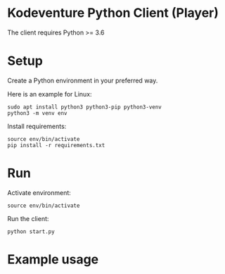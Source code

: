 Kodeventure Python Client (Player)
====

The client requires Python >= 3.6

# Setup

Create a Python environment in your preferred way.

Here is an example for Linux:

```
sudo apt install python3 python3-pip python3-venv
python3 -m venv env
```

Install requirements:

```
source env/bin/activate
pip install -r requirements.txt
```

# Run

Activate environment:

```
source env/bin/activate
```

Run the client:

```
python start.py
```

# Example usage
